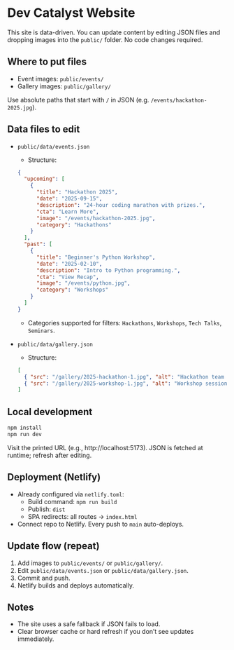 # Dev Catalyst Website

This site is data-driven. You can update content by editing JSON files and dropping images into the `public/` folder. No code changes required.

## Where to put files
- Event images: `public/events/`
- Gallery images: `public/gallery/`

Use absolute paths that start with `/` in JSON (e.g. `/events/hackathon-2025.jpg`).

## Data files to edit
- `public/data/events.json`
  - Structure:
  ```json
  {
    "upcoming": [
      {
        "title": "Hackathon 2025",
        "date": "2025-09-15",
        "description": "24-hour coding marathon with prizes.",
        "cta": "Learn More",
        "image": "/events/hackathon-2025.jpg",
        "category": "Hackathons"
      }
    ],
    "past": [
      {
        "title": "Beginner's Python Workshop",
        "date": "2025-02-10",
        "description": "Intro to Python programming.",
        "cta": "View Recap",
        "image": "/events/python.jpg",
        "category": "Workshops"
      }
    ]
  }
  ```
  - Categories supported for filters: `Hackathons`, `Workshops`, `Tech Talks`, `Seminars`.

- `public/data/gallery.json`
  - Structure:
  ```json
  [
    { "src": "/gallery/2025-hackathon-1.jpg", "alt": "Hackathon team at night" },
    { "src": "/gallery/2025-workshop-1.jpg", "alt": "Workshop session" }
  ]
  ```

## Local development
```bash
npm install
npm run dev
```
Visit the printed URL (e.g., http://localhost:5173). JSON is fetched at runtime; refresh after editing.

## Deployment (Netlify)
- Already configured via `netlify.toml`:
  - Build command: `npm run build`
  - Publish: `dist`
  - SPA redirects: all routes → `index.html`
- Connect repo to Netlify. Every push to `main` auto-deploys.

## Update flow (repeat)
1. Add images to `public/events/` or `public/gallery/`.
2. Edit `public/data/events.json` or `public/data/gallery.json`.
3. Commit and push.
4. Netlify builds and deploys automatically.

## Notes
- The site uses a safe fallback if JSON fails to load.
- Clear browser cache or hard refresh if you don’t see updates immediately.
